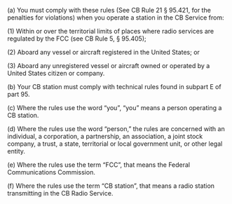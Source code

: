 (a) You must comply with these rules (See CB Rule 21 § 95.421, for the penalties for violations) when you operate a station in the CB Service from:

(1) Within or over the territorial limits of places where radio services are regulated by the FCC (see CB Rule 5, § 95.405);

(2) Aboard any vessel or aircraft registered in the United States; or

(3) Aboard any unregistered vessel or aircraft owned or operated by a United States citizen or company.

(b) Your CB station must comply with technical rules found in subpart E of part 95.

(c) Where the rules use the word “you”, “you” means a person operating a CB station.

(d) Where the rules use the word “person,” the rules are concerned with an individual, a corporation, a partnership, an association, a joint stock company, a trust, a state, territorial or local government unit, or other legal entity.

(e) Where the rules use the term “FCC”, that means the Federal Communications Commission.

(f) Where the rules use the term “CB station”, that means a radio station transmitting in the CB Radio Service.

